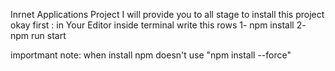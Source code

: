 Inrnet Applications Project I will provide you to all stage to install this project okay 
first :  in Your Editor inside terminal write this rows
1- npm install
2- npm run start

importmant note: when install npm doesn't use "npm install --force"
